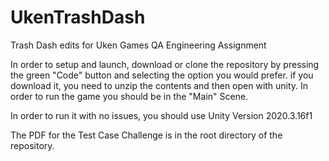 # UkenTrashDash
Trash Dash edits for Uken Games QA Engineering Assignment

In order to setup and launch, download or clone the repository by pressing the green "Code" button and selecting the option you would prefer.
if you download it, you need to unzip the contents and then open with unity. In order to run the game you should be in the "Main" Scene.

In order to run it with no issues, you should use Unity Version 2020.3.16f1

The PDF for the Test Case Challenge is in the root directory of the repository.

